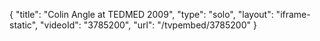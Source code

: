 {
    "title": "Colin Angle at TEDMED 2009",
    "type": "solo",
    "layout": "iframe-static",
    "videoId": "3785200",
    "url": "\/tvpembed\/3785200"
}